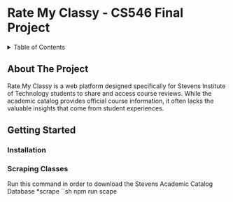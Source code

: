 # Rate My Classy - CS546 Final Project

<details>
  <summary>Table of Contents</summary>
  <ol>
    <li>
      <a href="#about-the-project">About The Project</a>
    </li>
    <li>
      <a href="#getting-started">Getting Started</a>
      <ul>
        <li><a href="#installation">Installation</a></li>
        <li><a href="#Scraping">Scraping Classes</a></li>
        <li><a href="#Seeding">Seed File</a></li>
        <li><a href="#Syllabus">Syllabus Upload</a></li>
      </ul>
  </ol>
</details>


## About The Project

Rate My Classy is a web platform designed specifically for Stevens Institute of Technology students to share and access course reviews. While the academic catalog provides official course information, it often lacks the valuable insights that come from student experiences.


## Getting Started

### Installation

### Scraping Classes
Run this command in order to download the Stevens Academic Catalog Database
*scrape
``sh
npm run scape
```






